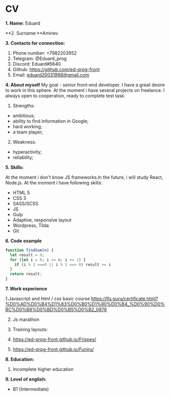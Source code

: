 # CV
**1. Name:** Eduard

**2. Surname:**Aminev

**3. Contacts for connection:**

   1. Phone number: +7982203952
   2. Telegram: @Eduard_prog
   3. Discord:  Eduard#5640
   4. Github: https://github.com/ed-prpg-front
   5. Email: eduard20031998@gmail.com

**4. About myself**
My goal - senior front-end developer. I have a great desire to work in this sphere. At the moment i have several projects on freelance. I always open to cooperation, ready to complete test task.
   1. Strengths:
   - ambitious;
   - ability to find information in Google;
   - hard working;
   - a team player;
   2. Weakness:
   - hyperactivity;
   - reliability;

**5. Skills:**

At the moment i don't know JS frameworks.In the future, i will study React, Node.js.
At the moment i have following skills:
- HTML 5
- CSS 3
- SASS/SCSS
- JS
- Gulp
- Adaptive, responsive layout
- Wordpress, Tilda
- Git 

**6. Code example**
```Javascript
function findSum(n) {
  let result = 0;
  for (let i = 0; i <= n; i += 1) {
    if (i % 3 ===0 || i % 5 === 0) result += i
  }
  return result;
}
```
**7. Work experience**

1.Javascript and html / css basic course 
https://fls.guru/certificate.html?%D0%AD%D0%B4%D1%83%D0%B0%D1%80%D0%B4_%D0%90%D0%BC%D0%B8%D0%BD%D0%B5%D0%B2_0878

2. Js marathon 

3. Training layouts:
1. https://ed-prpg-front.github.io/Frispes/
2. https://ed-prpg-front.github.io/Funiru/

**8. Education:**
1. Incomplete higher education

**9. Level of english:**
- B1 (Intermediate)